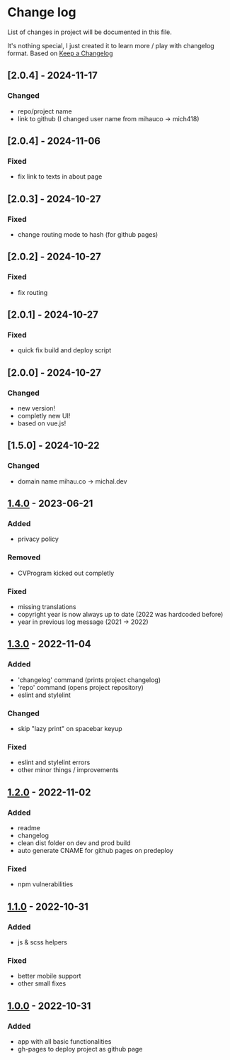 # Change log

List of changes in project will be documented in this file.

It's nothing special, I just created it to learn more / play with changelog format. Based on [Keep a Changelog](https://keepachangelog.com/en/1.0.0/)

## [2.0.4] - 2024-11-17

### Changed
- repo/project name
- link to github (I changed user name from mihauco -> mich418)

## [2.0.4] - 2024-11-06

### Fixed
- fix link to texts in about page

## [2.0.3] - 2024-10-27

### Fixed
- change routing mode to hash (for github pages)

## [2.0.2] - 2024-10-27

### Fixed
- fix routing

## [2.0.1] - 2024-10-27

### Fixed
- quick fix build and deploy script

## [2.0.0] - 2024-10-27

### Changed
- new version!
- completly new UI!
- based on vue.js!

## [1.5.0] - 2024-10-22

### Changed
- domain name mihau.co -> michal.dev

## [1.4.0] - 2023-06-21

### Added

- privacy policy

### Removed

- CVProgram kicked out completly

### Fixed

- missing translations
- copyright year is now always up to date (2022 was hardcoded before)
- year in previous log message (2021 -> 2022)

## [1.3.0] - 2022-11-04

### Added

- 'changelog' command (prints project changelog)
- 'repo' command (opens project repository)
- eslint and stylelint

### Changed

- skip "lazy print" on spacebar keyup

### Fixed

- eslint and stylelint errors
- other minor things / improvements


## [1.2.0] - 2022-11-02

### Added

- readme
- changelog
- clean dist folder on dev and prod build
- auto generate CNAME for github pages on predeploy

### Fixed

- npm vulnerabilities

## [1.1.0] - 2022-10-31

### Added

- js & scss helpers

### Fixed

- better mobile support
- other small fixes

## [1.0.0] - 2022-10-31

### Added

- app with all basic functionalities
- gh-pages to deploy project as github page

[1.4.0]: https://github.com/mihauco/mihauco.github.io/compare/v1.3.0...v1.4.0
[1.3.0]: https://github.com/mihauco/mihauco.github.io/compare/v1.2.0...v1.3.0
[1.2.0]: https://github.com/mihauco/mihauco.github.io/compare/v1.1.0...v1.2.0
[1.1.0]: https://github.com/mihauco/mihauco.github.io/compare/v1.0.0...v1.1.0
[1.0.0]: https://github.com/mihauco/mihauco.github.io/releases/tag/v1.0.0
